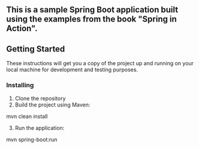 ## This is a sample Spring Boot application built using the examples from the book "Spring in Action".

## Getting Started

These instructions will get you a copy of the project up and running on your local machine for development and testing purposes.

### Installing

1. Clone the repository
2. Build the project using Maven:

mvn clean install

3. Run the application:

mvn spring-boot:run
